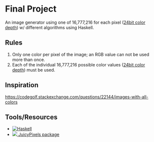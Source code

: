 # Final Project

An image generator using one of 16,777,216 for each pixel ([24bit color depth](https://en.wikipedia.org/wiki/Color_depth#True_color_.2824-bit.29)) w/ different algorithms using Haskell.

## Rules

1. Only one color per pixel of the image; an RGB value can not be used more than once.
1. Each of the individual 16,777,216 possible color values ([24bit color depth](https://en.wikipedia.org/wiki/Color_depth#True_color_.2824-bit.29)) must be used.

## Inspiration

<https://codegolf.stackexchange.com/questions/22144/images-with-all-colors>

## Tools/Resources

- [![Haskell](https://www.haskell.org/static/img/haskell-logo.svg?etag=ukf3Fg7-)](https://www.haskell.org/)
- [![](https://camo.githubusercontent.com/8138e62c7342cc9c34aba722750bddd2f38aa626/68747470733a2f2f7261772e6769746875622e636f6d2f5477696e736964652f4a756963792e506978656c732f6d61737465722f646f63696d616765732f6a756963792e706e67) JuicyPixels package](https://hackage.haskell.org/package/JuicyPixels)
